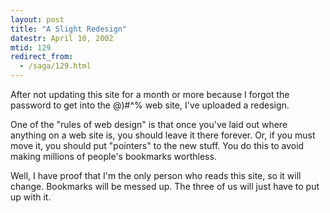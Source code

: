 ```yaml
---
layout: post
title: "A Slight Redesign"
datestr: April 10, 2002
mtid: 129
redirect_from:
  - /saga/129.html
---
```


After not updating this site for a month or more because
I forgot the password to get into the @)#^% web site, I've uploaded a
redesign.

One of the &quot;rules of web design&quot; is that once you've
laid out where anything on a web site is, you should leave it there forever.
Or, if you must move it, you should put &quot;pointers&quot; to the new stuff.
You do this to avoid making millions of people's bookmarks worthless.

Well, I have proof that I'm the only person who reads this
site, so it will change. Bookmarks will be messed up. The three of us
will just have to put up with it.

